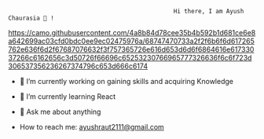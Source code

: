                                                    Hi there, I am Ayush Chaurasia 👋 !
https://camo.githubusercontent.com/4a8b84d78cee35b4b592b1d681ce6e8a642699ac03cfd0bdc0ee9ec02475976a/68747470733a2f2f6b6f6d617265762e636f6d2f67687076632f3f757365726e616d653d6d6f6864616e61733037266c6162656c3d50726f66696c65253230766965777326636f6c6f723d306537356236267374796c653d666c6174                                                   

- 🔭 I’m currently working on gaining skills and acquiring Knowledge

- 🌱 I’m currently learning React

- 💬 Ask me about anything

- How to reach me: ayushraut2111@gmail.com
<!--
**ayushraut2111/ayushraut2111** is a ✨ _special_ ✨ repository because its `README.md` (this file) appears on your GitHub profile.

Here are some ideas to get you started:

- 🔭 I’m currently working on ...
- 🌱 I’m currently learning ...
- 👯 I’m looking to collaborate on ...
- 🤔 I’m looking for help with ...
- 💬 Ask me about ...
- 📫 How to reach me: ...
- 😄 Pronouns: ...
- ⚡ Fun fact: ...
-->
